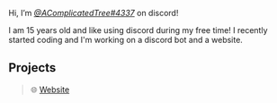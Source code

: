 Hi, I’m *[@AComplicatedTree#4337](795977947558182954)* on discord!

I am 15 years old and like using discord during my free time!
I recently started coding and I'm working on a discord bot and a website.

## Projects </br>
> 🌐 [Website](https://acomplicatedtree.github.io) </br>
